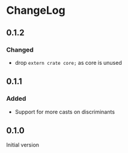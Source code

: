 # ChangeLog

## 0.1.2

### Changed

- drop `extern crate core;` as core is unused

## 0.1.1

### Added

- Support for more casts on discriminants

## 0.1.0

Initial version
